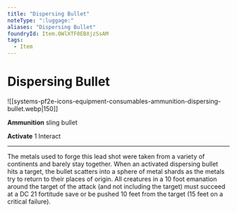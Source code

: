 ```yaml
---
title: "Dispersing Bullet"
noteType: ":luggage:"
aliases: "Dispersing Bullet"
foundryId: Item.0WlXTF0EBXjzSsAM
tags:
  - Item
---
```


# Dispersing Bullet
![[systems-pf2e-icons-equipment-consumables-ammunition-dispersing-bullet.webp|150]]

**Ammunition** sling bullet

**Activate** 1 Interact

* * *

The metals used to forge this lead shot were taken from a variety of continents and barely stay together. When an activated dispersing bullet hits a target, the bullet scatters into a sphere of metal shards as the metals try to return to their places of origin. All creatures in a 10 foot emanation around the target of the attack (and not including the target) must succeed at a DC 21 fortitude save or be pushed 10 feet from the target (15 feet on a critical failure).
